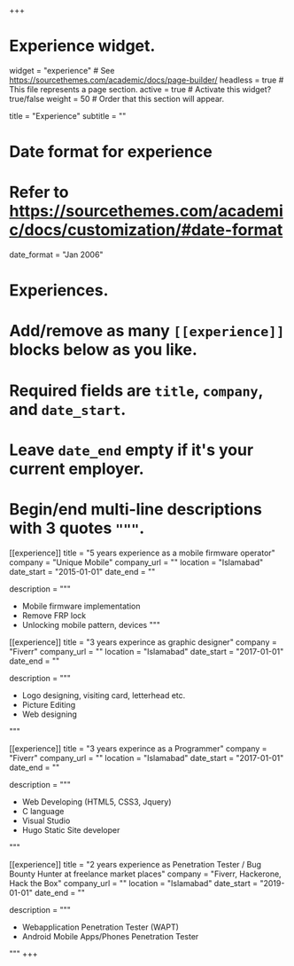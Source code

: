 +++
# Experience widget.
widget = "experience"  # See https://sourcethemes.com/academic/docs/page-builder/
headless = true  # This file represents a page section.
active = true  # Activate this widget? true/false
weight = 50  # Order that this section will appear.

title = "Experience"
subtitle = ""

# Date format for experience
#   Refer to https://sourcethemes.com/academic/docs/customization/#date-format
date_format = "Jan 2006"

# Experiences.
#   Add/remove as many `[[experience]]` blocks below as you like.
#   Required fields are `title`, `company`, and `date_start`.
#   Leave `date_end` empty if it's your current employer.
#   Begin/end multi-line descriptions with 3 quotes `"""`.
[[experience]]
  title = "5 years experience as a mobile firmware operator"
  company = "Unique Mobile"
  company_url = ""
  location = "Islamabad"
  date_start = "2015-01-01"
  date_end = ""
  
  
  description = """
 
  
  * Mobile firmware implementation
  * Remove FRP lock
  * Unlocking mobile pattern, devices
  """

[[experience]]
  title = "3 years experince as graphic designer"
  company = "Fiverr"
  company_url = ""
  location = "Islamabad"
  date_start = "2017-01-01"
  date_end = ""
  
  
  description = """
  
  * Logo designing, visiting card, letterhead etc.
  * Picture Editing
  * Web designing

  
  """

[[experience]]
  title = "3 years experince as a Programmer"
  company = "Fiverr"
  company_url = ""
  location = "Islamabad"
  date_start = "2017-01-01"
  date_end = ""
  
  
  description = """
  
  * Web Developing (HTML5, CSS3, Jquery)
  * C language
  * Visual Studio
  * Hugo Static Site developer
  

  
  """
  
[[experience]]
  title = "2 years experience as Penetration Tester / Bug Bounty Hunter at freelance market places"
  company = "Fiverr, Hackerone, Hack the Box"
  company_url = ""
  location = "Islamabad"
  date_start = "2019-01-01"
  date_end = ""
  
  
  description = """
  
  * Webapplication Penetration Tester (WAPT)
  * Android Mobile Apps/Phones Penetration Tester
 
  

  
  """
+++
